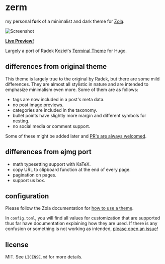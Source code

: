 # zerm

my personal **fork** of a minimalist and dark theme for [Zola](https://getzola.org).

![Screenshot](../master/zerm-preview.png?raw=true)

[**Live Preview!**](https://zwitt-zerm.netlify.app/)

Largely a port of Radek Kozieł's [Terminal
Theme](https://github.com/panr/hugo-theme-terminal) for Hugo.

## differences from original theme

This theme is largely true to the original by Radek, but there are some mild
differences. They are almost all stylistic in nature and are intended to
emphasize minimalism even more. Some of them are as follows:
- tags are now included in a post's meta data.
- no post image previews.
- categories are included in the taxonomy.
- bullet points have slightly more margin and different symbols for nesting.
- no social media or comment support.

Some of these might be added later and [PR's are always
welcomed](https://github.com/ejmg/zerm/pulls).

## differences from ejmg port

- math typesetting support with KaTeX.
- copy URL to clipboard function at the end of every page.
- pagination on pages.
- support us box.

## configuration

Please follow the Zola documentation for [how to use a
theme](https://www.getzola.org/documentation/themes/installing-and-using-themes/#installing-a-theme).

In `config.toml`, you will find all values for customization that are supported
thus far have documentation explaining how they are used. If there is any confusion or something is not working as intended, [please open an issue](https://github.com/ejmg/zerm/issues)!

## license

MIT. See `LICENSE.md` for more details.

